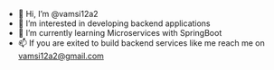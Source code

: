 - 👋 Hi, I’m @vamsi12a2
- 👀 I’m interested in developing backend applications
- 🌱 I’m currently learning Microservices with SpringBoot
- 📫 If you are exited to build backend services like me reach me on vamsi12a2@gmail.com

<!---
vamsi12a2/vamsi12a2 is a ✨ special ✨ repository because its `README.md` (this file) appears on your GitHub profile.
You can click the Preview link to take a look at your changes.
--->
